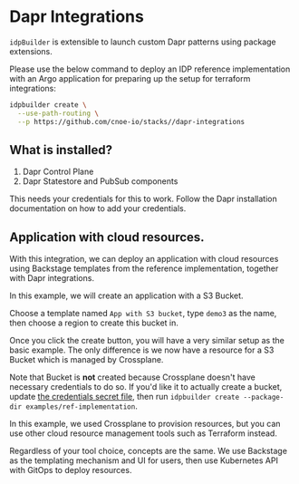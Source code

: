 # Dapr Integrations 

`idpBuilder` is extensible to launch custom Dapr patterns using package extensions. 

Please use the below command to deploy an IDP reference implementation with an Argo application for preparing up the setup for terraform integrations:

```bash
idpbuilder create \
  --use-path-routing \
  --p https://github.com/cnoe-io/stacks//dapr-integrations
```
## What is installed?

1. Dapr Control Plane
1. Dapr Statestore and PubSub components

This needs your credentials for this to work. Follow the Dapr installation documentation on how to add your credentials.

## Application with cloud resources.

With this integration, we can deploy an application with cloud resources using Backstage templates from the reference implementation, together with Dapr integrations.

In this example, we will create an application with a S3 Bucket.

Choose a template named `App with S3 bucket`, type `demo3` as the name, then choose a region to create this bucket in.

Once you click the create button, you will have a very similar setup as the basic example.
The only difference is we now have a resource for a S3 Bucket which is managed by Crossplane.

Note that Bucket is **not** created because Crossplane doesn't have necessary credentials to do so.
If you'd like it to actually create a bucket, update [the credentials secret file](crossplane-providers/provider-secret.yaml), then run `idpbuilder create --package-dir examples/ref-implementation`.

In this example, we used Crossplane to provision resources, but you can use other cloud resource management tools such as Terraform instead.

Regardless of your tool choice, concepts are the same. We use Backstage as the templating mechanism and UI for users, then use Kubernetes API with GitOps to deploy resources.
